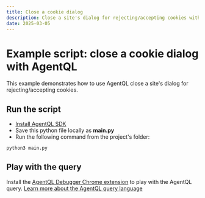 ```yaml
---
title: Close a cookie dialog
description: Close a site's dialog for rejecting/accepting cookies with AgentQL.
date: 2025-03-05
---
```


# Example script: close a cookie dialog with AgentQL

This example demonstrates how to use AgentQL close a site's dialog for rejecting/accepting cookies.

## Run the script

- [Install AgentQL SDK](https://docs.agentql.com/installation/sdk-installation)
- Save this python file locally as **main.py**
- Run the following command from the project's folder:

```bash
python3 main.py
```

## Play with the query

Install the [AgentQL Debugger Chrome extension](https://docs.agentql.com/installation/chrome-extension-installation) to play with the AgentQL query. [Learn more about the AgentQL query language](https://docs.agentql.com/agentql-query/query-intro)
